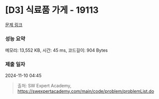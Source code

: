 # [D3] 식료품 가게 - 19113 

[문제 링크](https://swexpertacademy.com/main/code/problem/problemDetail.do?contestProbId=AYxCRFA6iiEDFASu) 

### 성능 요약

메모리: 13,552 KB, 시간: 45 ms, 코드길이: 904 Bytes

### 제출 일자

2024-11-10 04:45



> 출처: SW Expert Academy, https://swexpertacademy.com/main/code/problem/problemList.do